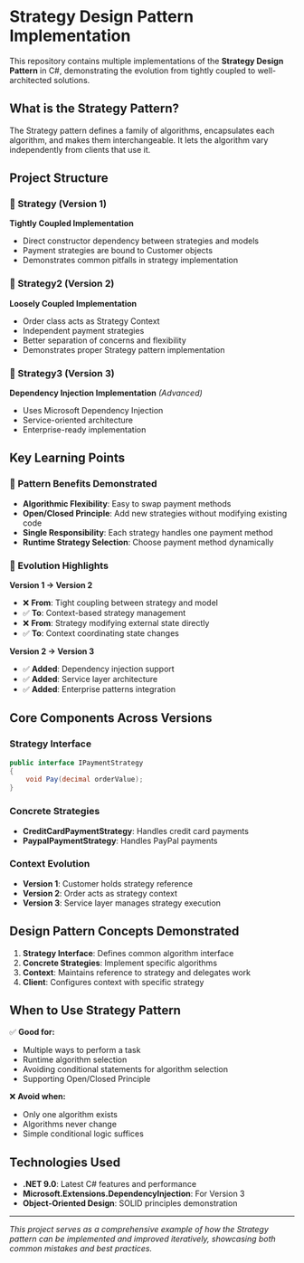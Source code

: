 # Strategy Design Pattern Implementation

This repository contains multiple implementations of the **Strategy Design Pattern** in C#, demonstrating the evolution from tightly coupled to well-architected solutions.

## What is the Strategy Pattern?

The Strategy pattern defines a family of algorithms, encapsulates each algorithm, and makes them interchangeable. It lets the algorithm vary independently from clients that use it.

## Project Structure

### 📁 Strategy (Version 1)
**Tightly Coupled Implementation**
- Direct constructor dependency between strategies and models
- Payment strategies are bound to Customer objects
- Demonstrates common pitfalls in strategy implementation

### 📁 Strategy2 (Version 2)  
**Loosely Coupled Implementation**
- Order class acts as Strategy Context
- Independent payment strategies
- Better separation of concerns and flexibility
- Demonstrates proper Strategy pattern implementation

### 📁 Strategy3 (Version 3)
**Dependency Injection Implementation** *(Advanced)*
- Uses Microsoft Dependency Injection
- Service-oriented architecture
- Enterprise-ready implementation

## Key Learning Points

### 🎯 Pattern Benefits Demonstrated
- **Algorithmic Flexibility**: Easy to swap payment methods
- **Open/Closed Principle**: Add new strategies without modifying existing code
- **Single Responsibility**: Each strategy handles one payment method
- **Runtime Strategy Selection**: Choose payment method dynamically

### 🔄 Evolution Highlights

**Version 1 → Version 2**
- ❌ **From**: Tight coupling between strategy and model
- ✅ **To**: Context-based strategy management
- ❌ **From**: Strategy modifying external state directly  
- ✅ **To**: Context coordinating state changes

**Version 2 → Version 3**
- ✅ **Added**: Dependency injection support
- ✅ **Added**: Service layer architecture
- ✅ **Added**: Enterprise patterns integration

## Core Components Across Versions

### Strategy Interface
```csharp
public interface IPaymentStrategy
{
    void Pay(decimal orderValue);
}
```

### Concrete Strategies
- **CreditCardPaymentStrategy**: Handles credit card payments
- **PaypalPaymentStrategy**: Handles PayPal payments

### Context Evolution
- **Version 1**: Customer holds strategy reference
- **Version 2**: Order acts as strategy context
- **Version 3**: Service layer manages strategy execution

## Design Pattern Concepts Demonstrated

1. **Strategy Interface**: Defines common algorithm interface
2. **Concrete Strategies**: Implement specific algorithms
3. **Context**: Maintains reference to strategy and delegates work
4. **Client**: Configures context with specific strategy

## When to Use Strategy Pattern

✅ **Good for:**
- Multiple ways to perform a task
- Runtime algorithm selection
- Avoiding conditional statements for algorithm selection
- Supporting Open/Closed Principle

❌ **Avoid when:**
- Only one algorithm exists
- Algorithms never change
- Simple conditional logic suffices

## Technologies Used

- **.NET 9.0**: Latest C# features and performance
- **Microsoft.Extensions.DependencyInjection**: For Version 3
- **Object-Oriented Design**: SOLID principles demonstration

---

*This project serves as a comprehensive example of how the Strategy pattern can be implemented and improved iteratively, showcasing both common mistakes and best practices.*
